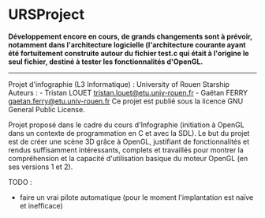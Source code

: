 URSProject
==========


**Développement encore en cours, de grands changements sont à prévoir,
notamment dans l'architecture logicielle (l'architecture courante ayant
été fortuitement construite autour du fichier test.c qui était à
l'origine le seul fichier, destiné à tester les fonctionnalités d'OpenGL.**

------------------------------------------------------------------------

Projet d'infographie (L3 Informatique) : University of Rouen Starship
Auteurs : - Tristan LOUET <tristan.louet@etu.univ-rouen.fr>
          - Gaëtan FERRY <gaetan.ferry@etu.univ-rouen.fr>
Ce projet est publié sous la licence GNU General Public License.

Projet proposé dans le cadre du cours d'Infographie (initiation à OpenGL dans un contexte de programmation en C et
avec la SDL). Le but du projet est de créer une scène 3D grâce à OpenGL, justifiant de fonctionnalités et rendus
suffisamment intéressants, complets et travaillés pour montrer la compréhension et la capacité d'utilisation basique
du moteur OpenGL (en ses versions 1 et 2).

TODO :

- faire un vrai pilote automatique (pour le moment l'implantation est
  naïve et inefficace)
